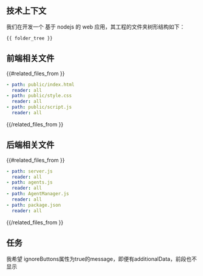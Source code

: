 ## 技术上下文

我们在开发一个 基于 nodejs 的 web 应用，其工程的文件夹树形结构如下：

```
{{ folder_tree }}
```

## 前端相关文件

{{#related_files_from }}
```yaml
- path: public/index.html
  reader: all
- path: public/style.css
  reader: all
- path: public/script.js
  reader: all  
```
{{/related_files_from }}

## 后端相关文件

{{#related_files_from }}
```yaml
- path: server.js
  reader: all    
- path: agents.js
  reader: all
- path: AgentManager.js
  reader: all
- path: package.json
  reader: all    
```
{{/related_files_from }}

## 任务

我希望 ignoreButtons属性为true的message，即便有additionalData，前段也不显示
